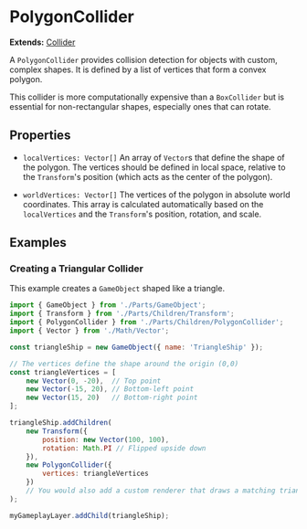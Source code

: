 # PolygonCollider

**Extends:** [Collider](./Collider.md)

A `PolygonCollider` provides collision detection for objects with custom, complex shapes. It is defined by a list of vertices that form a convex polygon.

This collider is more computationally expensive than a `BoxCollider` but is essential for non-rectangular shapes, especially ones that can rotate.

## Properties

-   `localVertices: Vector[]`
    An array of `Vector`s that define the shape of the polygon. The vertices should be defined in local space, relative to the `Transform`'s position (which acts as the center of the polygon).

-   `worldVertices: Vector[]`
    The vertices of the polygon in absolute world coordinates. This array is calculated automatically based on the `localVertices` and the `Transform`'s position, rotation, and scale.

## Examples

### Creating a Triangular Collider

This example creates a `GameObject` shaped like a triangle.

```javascript
import { GameObject } from './Parts/GameObject';
import { Transform } from './Parts/Children/Transform';
import { PolygonCollider } from './Parts/Children/PolygonCollider';
import { Vector } from './Math/Vector';

const triangleShip = new GameObject({ name: 'TriangleShip' });

// The vertices define the shape around the origin (0,0)
const triangleVertices = [
    new Vector(0, -20),  // Top point
    new Vector(-15, 20), // Bottom-left point
    new Vector(15, 20)   // Bottom-right point
];

triangleShip.addChildren(
    new Transform({
        position: new Vector(100, 100),
        rotation: Math.PI // Flipped upside down
    }),
    new PolygonCollider({
        vertices: triangleVertices
    })
    // You would also add a custom renderer that draws a matching triangle
);

myGameplayLayer.addChild(triangleShip);
```

